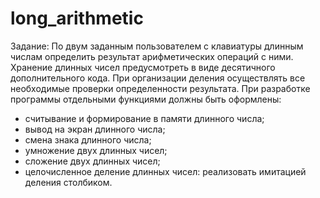 # long_arithmetic

Задание: По двум заданным пользователем с клавиатуры длинным числам определить результат арифметических операций с ними. 
Хранение длинных чисел предусмотреть в виде десятичного дополнительного кода. 
При организации деления осуществлять все необходимые проверки определенности результата. 
При разработке программы отдельными функциями должны быть оформлены: 
- считывание и формирование в памяти длинного числа;
- вывод на экран длинного числа;
- смена знака длинного числа;
- умножение двух длинных чисел;
- сложение двух длинных чисел;
- целочисленное деление длинных чисел: реализовать имитацией деления столбиком.

